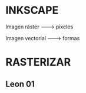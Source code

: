 # INKSCAPE

Imagen ráster ---> píxeles

Imagen vectorial ---> formas


# RASTERIZAR


## Leon 01

[](https://github.com/ANGEY33/1er-TRIMESTRE/blob/main/leon01.png)
